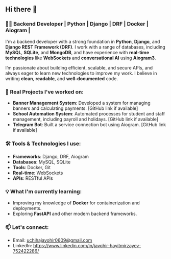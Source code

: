 ## Hi there 👋

### 👨‍💻 Backend Developer | Python | Django | DRF | Docker | Aiogram |

I'm a backend developer with a strong foundation in **Python**, **Django**, and **Django REST Framework (DRF)**. I work with a range of databases, including **MySQL**, **SQLite**, and **MongoDB**, and have experience with **real-time technologies** like **WebSockets** and **conversational AI** using **Aiogram3**.

I’m passionate about building efficient, scalable, and secure APIs, and always eager to learn new technologies to improve my work. I believe in writing **clean**, **readable**, and **well-documented** code.

### 🚀 Real Projects I've worked on:
- **Banner Management System**: Developed a system for managing banners and calculating payments. [GitHub link if available]
- **School Automation System**: Automated processes for student and staff management, including payroll and holidays. [GitHub link if available]
- **Telegram Bot**: Built a service connection bot using Aiogram. [GitHub link if available]
  
### 🛠️ Tools & Technologies I use:
- **Frameworks**: Django, DRF, Aiogram
- **Databases**: MySQL, SQLite
- **Tools**: Docker, Git
- **Real-time**: WebSockets
- **APIs**: RESTful APIs

### 💡 What I'm currently learning:
- Improving my knowledge of **Docker** for containerization and deployments.
- Exploring **FastAPI** and other modern backend frameworks.

### 📫 Let's connect:
- Email: uchihajavohir0609@gmail.com
- LinkedIn: https://www.linkedin.com/in/javohir-hayitmirzayev-752422286/

